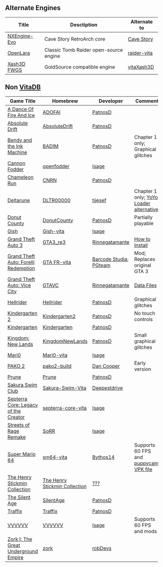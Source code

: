 ## Alternate Engines
| Title | Desctiption | Alternate to |
| ----- | ----------- | ------------ |
| [NXEngine-Evo](https://github.com/nxengine/nxengine-evo) | Cave Story RetroArch core | [Cave Story](https://gbatemp.net/threads/cave-story-ps-vita-port-based-on-cse2.653601) |
| [OpenLara](https://github.com/XProger/OpenLara) | Classic Tomb Raider open-source engine | [raider-vita](https://github.com/Rinnegatamante/raider-vita) |
| [Xash3D FWGS](https://github.com/FWGS/xash3d-fwgs) | GoldSource compatible engine | [vitaXash3D](https://github.com/fgsfdsfgs/vitaXash3D) |

## Non [VitaDB](https://vitadb.rinnegatamante.it/#)

| Game Title | Homebrew | Developer | Comment |
| ---------- | -------- | --------- | ------- |
| [A Dance Of Fire And Ice](https://store.steampowered.com/app/977950/A_Dance_of_Fire_and_Ice) | [ADOFAI](https://discord.gg/kdU2dqH84K) | [PatnosD](https://www.youtube.com/@PatnosD) |  |
| [Absolute Drift](https://store.steampowered.com/app/320140/Absolute_Drift) | [AbsoluteDrift](https://discord.gg/kdU2dqH84K) | [PatnosD](https://www.youtube.com/@PatnosD) |  |
| [Bendy and the Ink Machine](https://store.steampowered.com/app/622650/Bendy_and_the_Ink_Machine) | [BADIM](https://discord.gg/kdU2dqH84K) | [PatnosD](https://www.youtube.com/@PatnosD) | Chapter 1 only; Graphical glitches |
| [Cannon Fodder](https://www.gog.com/game/cannon_fodder) | [openfodder](https://github.com/isage/openfodder) | [Isage](https://github.com/isage) |  |
| [Chameleon Run](https://store.steampowered.com/app/1120950/Chameleon_Run_Deluxe_Edition) | [CNRN](https://discord.gg/kdU2dqH84K) | [PatnosD](https://www.youtube.com/@PatnosD) |  |
| [Deltarune](https://deltarune.com) | [DLTR00000](https://db.cbps.xyz/getdownload.php?id=DLTR00000) | [tijesef](https://www.reddit.com/user/tijesef) | Chapter 1 only; [YoYo Loader alternative](https://github.com/Rinnegatamante/YoYo-Loader-Vita-Compatibility/issues/18) |
| [Donut County](https://store.steampowered.com/app/702670/Donut_County) | [DonutCounty](https://discord.gg/kdU2dqH84K) | [PatnosD](https://www.youtube.com/@PatnosD) | Partially playable |
| [Gish](https://store.steampowered.com/app/9500/Gish) | [Gish-vita](https://github.com/isage/Gish-vita) | [Isage](https://github.com/isage) | |
| [Grand Theft Auto 3](https://www.rockstargames.com/games/grandtheftauto3) | [GTA3_re3](https://archive.org/details/gta-3-re-3-v-1.4) | [Rinnegatamante](https://github.com/Rinnegatamante) | [How to Install](https://samilops2.gitbook.io/vita-troubleshooting-guide/grand-theft-auto/gta-iii) |
| [Grand Theft Auto: Forelli Redemption](https://www.moddb.com/mods/gta-fr) | [GTA FR-vita](https://disk.yandex.ru/d/oPJ0V1JBPPrrIQ) | [Barcode Studia](https://barcode-studia.ru); [PGteam](https://dev.pgteam.org) | Mod; Replaces original GTA 3 |
| [Grand Theft Auto: Vice City](https://www.rockstargames.com/games/vicecity) | [GTAVC](https://archive.org/details/gtavc-v-1.1) | [Rinnegatamante](https://github.com/Rinnegatamante) | [Data Files](https://dl.coolatoms.org/vitadb/vcdata.zip) |
| [Hellrider](https://apps.apple.com/app/hellrider/id973429655) | [Hellrider](https://discord.gg/kdU2dqH84K) | [PatnosD](https://www.youtube.com/@PatnosD) | Graphical glitches |
| [Kindergarten 2](https://store.steampowered.com/app/1067850/Kindergarten_2) | [Kindergarten2](https://discord.gg/kdU2dqH84K) | [PatnosD](https://www.youtube.com/@PatnosD) | No touch controls |
| [Kindergarten](https://store.steampowered.com/app/589590/Kindergarten) | [Kindergarten](https://discord.gg/kdU2dqH84K) | [PatnosD](https://www.youtube.com/@PatnosD) |  |
| [Kingdom: New Lands](https://store.steampowered.com/app/496300/Kingdom_New_Lands) | [KingdomNewLands](https://discord.gg/kdU2dqH84K) | [PatnosD](https://www.youtube.com/@PatnosD) | Small graphical glitches |
| [Mari0](https://stabyourself.net/mari0) | [Mari0-vita](https://github.com/isage/Mari0-vita) | [Isage](https://github.com/isage) |  |
| [PAKO 2](https://store.steampowered.com/app/612370/PAKO_2) | [pako2-build](https://dsc.gg/danspalace) | [Dan Cooper](https://www.youtube.com/channel/UCnmRRj6fy_RItoJKNFQIF6A) | Early version |
| [Prune](http://www.prunegame.com) | [Prune](https://discord.gg/kdU2dqH84K) | [PatnosD](https://www.youtube.com/@PatnosD) |  |
| [Sakura Swim Club](https://store.steampowered.com/app/402180/Sakura_Swim_Club) | [Sakura-Swim-Vita](https://github.com/deepestdrive/Sakura-Swim-Vita) | [Deepestdrive](https://github.com/deepestdrive) |  |
| [Septerra Core: Legacy of the Creator](https://www.gog.com/ru/game/septerra_core_legacy_of_the_creator) | [septerra-core-vita](https://github.com/isage/septerra-core-vita) | [Isage](https://github.com/isage) |  |
| [Streets of Rage Remake](https://sorr.forumotion.net/t838-new-streets-of-rage-remake-v5-2-download-and-info) | [SoRR](https://github.com/isage/sorr-vita) | [Isage](https://github.com/isage) |  |
| [Super Mario 64](https://www.nintendo.ru/-/Nintendo-64/Super-Mario-64-269745.html) | [sm64-vita](https://github.com/bythos14/sm64-vita) | [Bythos14](https://github.com/bythos14) | Supports 60 FPS and [puppycam](https://github.com/FazanaJ/puppycam); [VPK file](https://www.pspx.ru/forum/showthread.php?t=112651) |
| [The Henry Stickmin Collection](https://store.steampowered.com/app/1089980/The_Henry_Stickmin_Collection) | [The Henry Stickmin Collection](https://db.cbps.xyz/getdownload.php?id=ABCD12345_1) | [???](https://github.com/ghost) |  |
| [The Silent Age](https://store.steampowered.com/app/352520/The_Silent_Age) | [SilentAge](https://discord.gg/kdU2dqH84K) | [PatnosD](https://www.youtube.com/@PatnosD) |  |
| [Traffix](https://store.steampowered.com/app/1102580/Traffix) | [Traffix](https://discord.gg/kdU2dqH84K) | [PatnosD](https://www.youtube.com/@PatnosD) |  |
| [VVVVVV](https://www.gog.com/ru/game/vvvvvv) | [VVVVVV](https://github.com/isage/VVVVVV) | [Isage](https://github.com/isage) | Supports 60 FPS and mods |
| [Zork I: The Great Underground Empire](https://www.gog.com/ru/game/the_zork_anthology) | [zork](https://github.com/robDevs/zork) | [robDevs](https://github.com/robDevs) |  |
